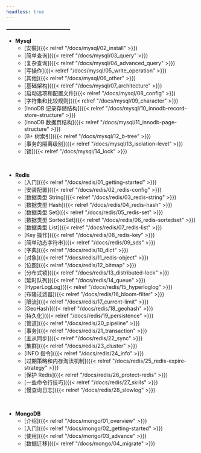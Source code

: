 ```yaml
---
headless: true
---
```


━━━━━━━━━━━━━━━━━━━━

- **Mysql**
  - [安裝]({{< relref "/docs/mysql/02_install" >}})
  - [简单查询]({{< relref "/docs/mysql/03_query" >}})
  - [复杂查询]({{< relref "/docs/mysql/04_advanced_query" >}})
  - [写操作]({{< relref "/docs/mysql/05_write_operation" >}})
  - [其他]({{< relref "/docs/mysql/06_other" >}})
  - [基础架构]({{< relref "/docs/mysql/07_architecture" >}})
  - [启动选项和配置文件]({{< relref "/docs/mysql/08_config" >}})
  - [字符集和比较规则]({{< relref "/docs/mysql/09_character" >}})
  - [InnoDB 记录存储结构]({{< relref "/docs/mysql/10_innodb-record-store-structure" >}})
  - [InnoDB 数据页结构]({{< relref "/docs/mysql/11_innodb-page-structure" >}})
  - [B+ 树索引]({{< relref "/docs/mysql/12_b-tree" >}})
  - [事务的隔离级别]({{< relref "/docs/mysql/13_isolation-level" >}})
  - [锁]({{< relref "/docs/mysql/14_lock" >}})
<br />

- **Redis**
  - [入门]({{< relref "/docs/redis/01_getting-started" >}})
  - [安装配置]({{< relref "/docs/redis/02_redis-config" >}})
  - [数据类型 String]({{< relref "/docs/redis/03_redis-string" >}})
  - [数据类型 Hash]({{< relref "/docs/redis/04_redis-hash" >}})
  - [数据类型 Set]({{< relref "/docs/redis/05_redis-set" >}})
  - [数据类型 SortedSet]({{< relref "/docs/redis/06_redis-sortedset" >}})
  - [数据类型 List]({{< relref "/docs/redis/07_redis-list" >}})
  - [Key 操作]({{< relref "/docs/redis/08_redis-key" >}})
  - [简单动态字符串]({{< relref "/docs/redis/09_sds" >}})
  - [字典]({{< relref "/docs/redis/10_dict" >}})
  - [对象]({{< relref "/docs/redis/11_redis-object" >}})
  - [位图]({{< relref "/docs/redis/12_bitmap" >}})
  - [分布式锁]({{< relref "/docs/redis/13_distributed-lock" >}})
  - [延时队列]({{< relref "/docs/redis/14_queue" >}})
  - [HyperLogLog]({{< relref "/docs/redis/15_hyperloglog" >}})
  - [布隆过滤器]({{< relref "/docs/redis/16_bloom-filter" >}})
  - [限流]({{< relref "/docs/redis/17_current-limit" >}})
  - [GeoHash]({{< relref "/docs/redis/18_geohash" >}})
  - [持久化]({{< relref "/docs/redis/19_persistence" >}})
  - [管道]({{< relref "/docs/redis/20_pipeline" >}})
  - [事务]({{< relref "/docs/redis/21_transaction" >}})
  - [主从同步]({{< relref "/docs/redis/22_sync" >}})
  - [集群]({{< relref "/docs/redis/23_cluster" >}})
  - [INFO 指令]({{< relref "/docs/redis/24_info" >}})
  - [过期策略和内存淘汰机制]({{< relref "/docs/redis/25_redis-expire-strategy" >}})
  - [保护 Redis]({{< relref "/docs/redis/26_protect-redis" >}})
  - [一些命令行技巧]({{< relref "/docs/redis/27_skills" >}})
  - [慢查询日志]({{< relref "/docs/redis/28_slowlog" >}})
<br />

- **MongoDB**
  - [介绍]({{< relref "/docs/mongo/01_overview" >}})
  - [入门]({{< relref "/docs/mongo/02_getting-started" >}})
  - [使用]({{< relref "/docs/mongo/03_advance" >}})
  - [数据迁移]({{< relref "/docs/mongo/04_migrate" >}})
<br />
